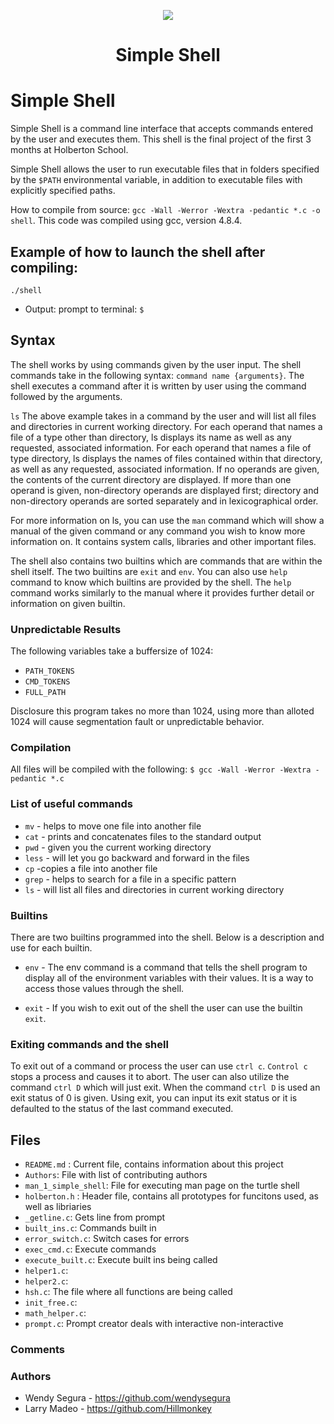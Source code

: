 <p align="center">

<img src="http://media.giphy.com/media/SgJvoYdHHrCjm/giphy.gif">
<br>



<h1><p align="center">Simple Shell</h1></p></font>





# Simple Shell
Simple Shell is a command line interface that accepts commands entered by the user and executes them. This shell is the final project of the first 3 months at Holberton School.

Simple Shell allows the user to run executable files that in folders specified by the `$PATH` environmental variable, in addition to executable files with explicitly specified paths.

How to compile from source: `gcc -Wall -Werror -Wextra -pedantic *.c -o shell`.
This code was compiled using gcc, version 4.8.4.

## Example of how to launch the shell after compiling:
`./shell`

* Output: prompt to terminal: `$ `

## Syntax
The shell works by using commands given by the user input. The shell commands take in the following syntax: `command name {arguments}`. The shell executes a command after it is written by user using the command followed by the arguments.

`ls`
The above example takes in a command by the user and will list all files and directories in current working directory. 
For each operand that names a file of a type other than directory, ls displays its name as well as any requested, associated information.  For each operand that names a file of type directory, ls displays the names of files contained within that directory, as well as any requested, associated information.
If no operands are given, the contents of the current directory are displayed.  If more than one operand is given, non-directory operands are displayed first; directory and non-directory operands are sorted separately and in lexicographical order.

For more information on ls, you can use the `man` command which will show a manual of the given command or any command you wish to know more information on. It contains system calls, libraries and other important files.

The shell also contains two builtins which are commands that are within the shell itself. The two builtins are `exit` and `env`. You can also use `help` command to know which builtins are provided by the shell. The `help` command works similarly to the manual where it provides further detail or information on given builtin.

### Unpredictable Results
The following variables take a buffersize of 1024:
* `PATH_TOKENS`
* `CMD_TOKENS`
* `FULL_PATH`

Disclosure this program takes no more than 1024, using more than alloted 1024 will cause segmentation fault or unpredictable behavior.

### Compilation
All files will be compiled with the following: `$ gcc -Wall -Werror -Wextra -pedantic *.c`



### List of useful commands
* `mv` - helps to move one file into another file
* `cat` - prints and concatenates files to the standard output
* `pwd` - given you the current working directory
* `less` - will let you go backward and forward in the files
* `cp` -copies a file into another file
* `grep` - helps to search for a file in a specific pattern
* `ls` - will list all files and directories in current working directory



### Builtins
There are two builtins programmed into the shell. Below is a description and use for each builtin.

* `env` - The env command is a command that tells the shell program to display all of the environment variables with their values. It is a    way to access those values through the shell.

* `exit` - If you wish to exit out of the shell the user can use the builtin `exit`.


### Exiting commands and the shell
To exit out of a command or process the user can use `ctrl c`. `Control c` stops a process and causes it to abort.
The user can also utilize the command `ctrl D` which will just exit. When the command `ctrl D` is used an exit status of 0 is given. Using exit, you can input its exit status or it is defaulted to the status of the last command executed.

## Files
* `README.md` : Current file, contains information about this project
* `Authors`: File with list of contributing authors
* `man_1_simple_shell`: File for executing man page on the turtle shell
* `holberton.h` : Header file, contains all prototypes for funcitons used, as well as libriaries
* `_getline.c`: Gets line from prompt
* `built_ins.c`: Commands built in 
* `error_switch.c`: Switch cases for errors
* `exec_cmd.c`: Execute commands
* `execute_built.c`: Execute built ins being called
* `helper1.c`: 
* `helper2.c`:
* `hsh.c`: The file where all functions are being called
* `init_free.c`:
* `math_helper.c`: 
* `prompt.c`: Prompt creator deals with interactive non-interactive



### Comments

### Authors
* Wendy Segura - https://github.com/wendysegura
* Larry Madeo - https://github.com/Hillmonkey
